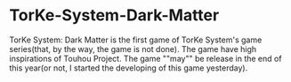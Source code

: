 # TorKe-System-Dark-Matter
TorKe System: Dark Matter is the first game of TorKe System's game series(that, by the way, the game is not done). The game have high inspirations of Touhou Project.  The game ""may"" be release in the end of this year(or not, I started the developing of this game yesterday).
